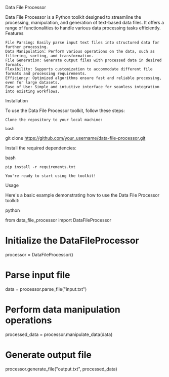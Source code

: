 Data File Processor

Data File Processor is a Python toolkit designed to streamline the processing, manipulation, and generation of text-based data files. It offers a range of functionalities to handle various data processing tasks efficiently.
Features

    File Parsing: Easily parse input text files into structured data for further processing.
    Data Manipulation: Perform various operations on the data, such as filtering, sorting, and transformation.
    File Generation: Generate output files with processed data in desired formats.
    Flexibility: Supports customization to accommodate different file formats and processing requirements.
    Efficiency: Optimized algorithms ensure fast and reliable processing, even for large datasets.
    Ease of Use: Simple and intuitive interface for seamless integration into existing workflows.

Installation

To use the Data File Processor toolkit, follow these steps:

    Clone the repository to your local machine:

    bash

git clone https://github.com/your_username/data-file-processor.git

Install the required dependencies:

bash

    pip install -r requirements.txt

    You're ready to start using the toolkit!

Usage

Here's a basic example demonstrating how to use the Data File Processor toolkit:

python

from data_file_processor import DataFileProcessor

# Initialize the DataFileProcessor
processor = DataFileProcessor()

# Parse input file
data = processor.parse_file("input.txt")

# Perform data manipulation operations
processed_data = processor.manipulate_data(data)

# Generate output file
processor.generate_file("output.txt", processed_data)
